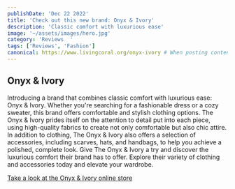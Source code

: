 ```yaml
---
publishDate: 'Dec 22 2022'
title: 'Check out this new brand: Onyx & Ivory'
description: 'Classic comfort with luxurious ease'
image: '~/assets/images/hero.jpg'
category: 'Reviews  '
tags: ['Reviews', 'Fashion']
canonical: https://www.livingcoral.org/onyx-ivory # When posting content to multiple platforms at the same time (such as this website and Medium) and want to specify the ultimate authority. Remove it to automatically generate canonical
---
```


## Onyx & Ivory

Introducing a brand that combines classic comfort with luxurious ease: Onyx & Ivory. Whether you're searching for a fashionable dress or a cozy sweater, this brand offers comfortable and stylish clothing options. The Onyx & Ivory prides itself on the attention to detail put into each piece, using high-quality fabrics to create not only comfortable but also chic attire. In addition to clothing, The Onyx & Ivory also offers a selection of accessories, including scarves, hats, and handbags, to help you achieve a polished, complete look. Give The Onyx & Ivory a try and discover the luxurious comfort their brand has to offer. Explore their variety of clothing and accessories today and elevate your wardrobe.

[Take a look at the Onyx & Ivory online store](https://onyxandivoryco.com/)
